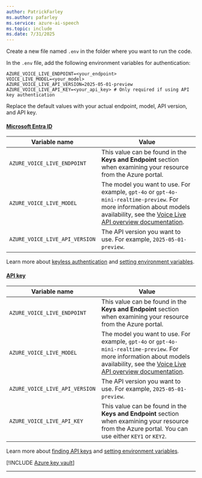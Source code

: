 ```yaml
---
author: PatrickFarley 
ms.author: pafarley 
ms.service: azure-ai-speech
ms.topic: include
ms.date: 7/31/2025
---
```


Create a new file named `.env` in the folder where you want to run the code. 

In the `.env` file, add the following environment variables for authentication:

```plaintext
AZURE_VOICE_LIVE_ENDPOINT=<your_endpoint>
VOICE_LIVE_MODEL=<your_model>
AZURE_VOICE_LIVE_API_VERSION=2025-05-01-preview
AZURE_VOICE_LIVE_API_KEY=<your_api_key> # Only required if using API key authentication
```

Replace the default values with your actual endpoint, model, API version, and API key.

#### [Microsoft Entra ID](#tab/keyless)

|Variable name | Value |
|--------------------------|-------------|
| `AZURE_VOICE_LIVE_ENDPOINT` | This value can be found in the **Keys and Endpoint** section when examining your resource from the Azure portal. |
| `AZURE_VOICE_LIVE_MODEL` | The model you want to use. For example, `gpt-4o` or `gpt-4o-mini-realtime-preview`. For more information about models availability, see the [Voice Live API overview documentation](../../../voice-live.md). |
| `AZURE_VOICE_LIVE_API_VERSION`| The API version you want to use. For example, `2025-05-01-preview`. |

Learn more about [keyless authentication](/azure/ai-services/authentication) and [setting environment variables](/azure/ai-services/cognitive-services-environment-variables).

#### [API key](#tab/api-key)

|Variable name | Value |
|--------------------------|-------------|
| `AZURE_VOICE_LIVE_ENDPOINT` | This value can be found in the **Keys and Endpoint** section when examining your resource from the Azure portal. |
| `AZURE_VOICE_LIVE_MODEL` | The model you want to use. For example, `gpt-4o` or `gpt-4o-mini-realtime-preview`. For more information about models availability, see the [Voice Live API overview documentation](../../../voice-live.md). |
| `AZURE_VOICE_LIVE_API_VERSION`| The API version you want to use. For example, `2025-05-01-preview`. |
| `AZURE_VOICE_LIVE_API_KEY` | This value can be found in the **Keys and Endpoint** section when examining your resource from the Azure portal. You can use either `KEY1` or `KEY2`.|

Learn more about [finding API keys](/azure/ai-services/cognitive-services-environment-variables) and [setting environment variables](/azure/ai-services/cognitive-services-environment-variables).

[!INCLUDE [Azure key vault](~/reusable-content/ce-skilling/azure/includes/ai-services/security/azure-key-vault.md)]

---

